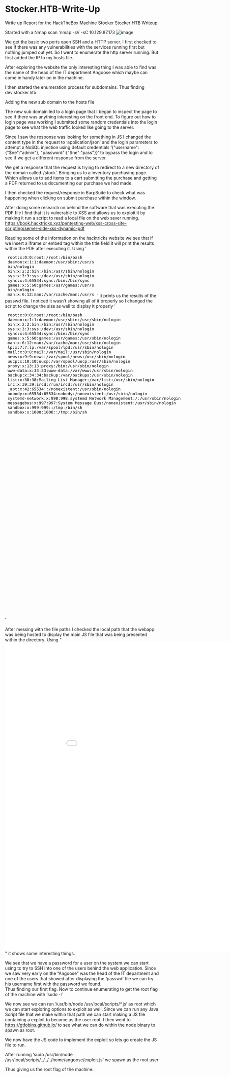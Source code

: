 # Stocker.HTB-Write-Up
Write up Report for the HackTheBox Machine Stocker
Stocker HTB Writeup

Started with a Nmap scan 'nmap -sV -sC 10.129.87.173
![image](https://user-images.githubusercontent.com/61332852/226727064-2a9bfc88-936a-4366-a85d-42f4d4ad5f62.png)

We get the basic two ports open SSH and a HTTP server. I first checked to see if there was any vulnerabilities with the services running first but nothing jumped out yet. So I went to enumerate the http server running. But first added the IP to my hosts file.  

After exploring the website the only interesting thing I was able to find was the name of the head of the IT department Angoose which maybe can come in handy later on in the machine.  

I then started the enumeration process for subdomains. Thus finding dev.stocker.htb 

Adding the new sub domain to the hosts file  

The new sub domain led to a login page that I began to inspect the page to see if there was anything interesting on the front end. To figure out how to login page was working I submitted some random credentials into the login page to see what the web traffic looked like going to the server.
 

Since I saw the response was looking for something in JS I changed the content type in the request to ‘application/json’ and the login parameters to attempt a NoSQL injection using default credentials ‘{"username":{"$ne":"admin"}, "password":{"$ne":"pass"}}’ to bypass the login and to see if we get a different response from the server.  

We get a response that the request is trying to redirect to a new directory of the domain called ‘/stock’. Bringing us to a inventory purchasing page. Which allows us to add items to a cart submitting the purchase and getting a PDF returned to us documenting our purchase we had made.   


I then checked the request/response in BurpSuite to check what was happening when clicking on submit purchase within the window.  

After doing some research on behind the software that was executing the PDF file I find that it is vulnerable to XSS and allows us to exploit it by making it run a script to read a local file on the web sever running. 
https://book.hacktricks.xyz/pentesting-web/xss-cross-site-scripting/server-side-xss-dynamic-pdf

Reading some of the information on the hacktricks website we see that if we insert a iframe or embed tag within the title field it will print the results within the PDF after executing it. Using ‘<embed src=file:///etc/passwd></embed>’ it prints us the results of the passwd file. I noticed it wasn’t showing all of it properly so I changed the script to change the size as well to display it properly ‘<embed height=1000px width=1000px src=file:///etc/passwd></embed>’   

After messing with the file paths I checked the local path that the webapp was being hosted to display the main JS file that was being presented within the directory. Using "<embed height=1000px width=1000px src=file:///var/www/dev/index.js></embed>" it shows some interesting things.  

We see that we have a password for a user on the system we can start using to try to SSH into one of the users behind the web application. Since we saw very early on the “Angoose” was the head of the IT department and one of the users that showed after displaying the ‘passwd’ file we can try his username first with the password we found.  
Thus finding our first flag. Now to continue enumerating to get the root flag of the machine with ‘sudo -l’  

We now see we can run ‘/usr/bin/node /usr/local/scripts/*.js’ as root which we can start exploring options to exploit as well. Since we can run any Java Script file that we make within that path we can start making a JS file containing a exploit to become as the user root. I then went to https://gtfobins.github.io/ to see what we can do within the node binary to spawn as root.  

We now have the JS code to implement the exploit so lets go create the JS file to run.  

After running ‘sudo /usr/bin/node /usr/local/scripts/../../../home/angoose/exploit.js’ we spawn as the root user  

Thus giving us the root flag of the machine.  
